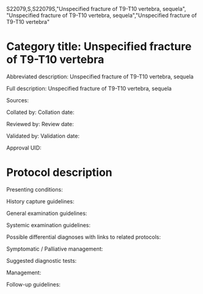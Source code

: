 S22079,S,S22079S,"Unspecified fracture of T9-T10 vertebra, sequela", "Unspecified fracture of T9-T10 vertebra, sequela","Unspecified fracture of T9-T10 vertebra"
# Category title: Unspecified fracture of T9-T10 vertebra

Abbreviated description: Unspecified fracture of T9-T10 vertebra, sequela

Full description: Unspecified fracture of T9-T10 vertebra, sequela

Sources:

Collated by:
Collation date:

Reviewed by:
Review date:

Validated by:
Validation date:

Approval UID:

# Protocol description

Presenting conditions:

History capture guidelines:

General examination guidelines:

Systemic examination guidelines:

Possible differential diagnoses with links to related protocols:

Symptomatic / Palliative management:

Suggested diagnostic tests:

Management:

Follow-up guidelines:
